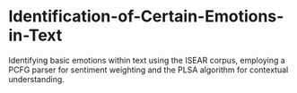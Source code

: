 # Identification-of-Certain-Emotions-in-Text
 Identifying basic emotions within text using the ISEAR corpus, employing a PCFG parser for sentiment weighting and the PLSA algorithm for contextual understanding.
